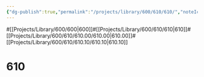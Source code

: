 ```yaml
---
{"dg-publish":true,"permalink":"/projects/library/600/610/610/","noteIcon":"0","created":"2024-01-24T15:24:09.127+09:00","updated":"2024-02-05T10:53:07.703+09:00"}
---
```


#[[Projects/Library/600/600\|600]]#[[Projects/Library/600/610/610\|610]]#[[Projects/Library/600/610/610.00/610.00\|610.00]]#[[Projects/Library/600/610/610.10/610.10\|610.10]]

# 610

